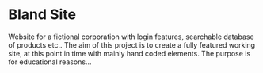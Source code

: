# Bland Site
Website for a fictional corporation with login features, searchable database of products etc..
The aim of this project is to create a fully featured working site, at this point in time with mainly hand coded elements.
The purpose is for educational reasons...

